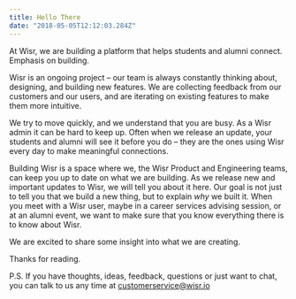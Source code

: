 ```yaml
---
title: Hello There
date: "2018-05-05T12:12:03.284Z"
---
```


At Wisr, we are building a platform that helps students and alumni connect. Emphasis on building.

Wisr is an ongoing project – our team is always constantly thinking about, designing, and building new features. We are collecting feedback from our customers and our users, and are iterating on existing features to make them more intuitive.

We try to move quickly, and we understand that you are busy. As a Wisr admin it can be hard to keep up. Often when we release an update, your students and alumni will see it before you do – they are the ones using Wisr every day to make meaningful connections.

Building Wisr is a space where we, the Wisr Product and Engineering teams, can keep you up to date on what we are building. As we release new and important updates to Wisr, we will tell you about it here. Our goal is not just to tell you that we build a new thing, but to explain _why_ we built it. When you meet with a Wisr user, maybe in a career services advising session, or at an alumni event, we want to make sure that you know everything there is to know about Wisr.

We are excited to share some insight into what we are creating.

Thanks for reading.

P.S. If you have thoughts, ideas, feedback, questions or just want to chat, you can talk to us any time at <a href="customerservice@wisr.io">customerservice@wisr.io</a>
